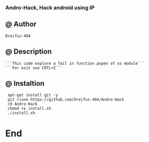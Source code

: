 ### Andro-Hack, Hack android using IP

 @ Author
 ---------

    Dreifus-404

 @ Description
 --------------

    ```This code explore a fail in function popen of os module```
    ```For exit use CRTL+Z```

 @ Instaltion
 -------------

     apt-get install git -y
     git clone https://github.com/Dreifus-404/Andro-Hack
     cd Andro-Hack
     chmod +x install.sh
     ./install.sh

# End
